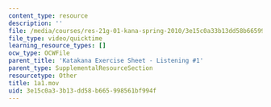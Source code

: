 ```yaml
---
content_type: resource
description: ''
file: /media/courses/res-21g-01-kana-spring-2010/3e15c0a33b13dd58b665998561bf994f_1a1.mov
file_type: video/quicktime
learning_resource_types: []
ocw_type: OCWFile
parent_title: 'Katakana Exercise Sheet - Listening #1'
parent_type: SupplementalResourceSection
resourcetype: Other
title: 1a1.mov
uid: 3e15c0a3-3b13-dd58-b665-998561bf994f
---
```

